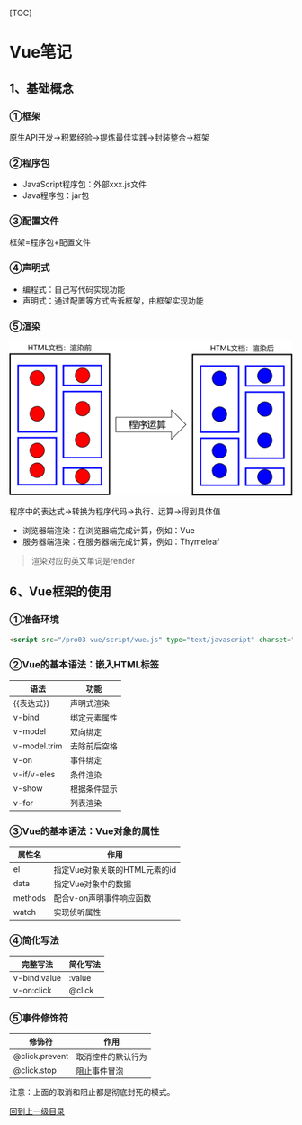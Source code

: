[TOC]

# Vue笔记

## 1、基础概念

### ①框架

原生API开发→积累经验→提炼最佳实践→封装整合→框架



### ②程序包

- JavaScript程序包：外部xxx.js文件
- Java程序包：jar包



### ③配置文件

框架=程序包+配置文件



### ④声明式

- 编程式：自己写代码实现功能
- 声明式：通过配置等方式告诉框架，由框架实现功能



### ⑤渲染

![images](images/img003.png)

程序中的表达式→转换为程序代码→执行、运算→得到具体值

- 浏览器端渲染：在浏览器端完成计算，例如：Vue
- 服务器端渲染：在服务器端完成计算，例如：Thymeleaf

> 渲染对应的英文单词是render



## 6、Vue框架的使用

### ①准备环境

```html
<script src="/pro03-vue/script/vue.js" type="text/javascript" charset="utf-8"></script>
```



### ②Vue的基本语法：嵌入HTML标签

| 语法         | 功能         |
| ------------ | ------------ |
| {{表达式}}   | 声明式渲染   |
| v-bind       | 绑定元素属性 |
| v-model      | 双向绑定     |
| v-model.trim | 去除前后空格 |
| v-on         | 事件绑定     |
| v-if/v-eles  | 条件渲染     |
| v-show       | 根据条件显示 |
| v-for        | 列表渲染     |



### ③Vue的基本语法：Vue对象的属性

| 属性名  | 作用                          |
| ------- | ----------------------------- |
| el      | 指定Vue对象关联的HTML元素的id |
| data    | 指定Vue对象中的数据           |
| methods | 配合v-on声明事件响应函数      |
| watch   | 实现侦听属性                  |



### ④简化写法

| 完整写法     | 简化写法 |
| ------------ | -------- |
| v-bind:value | :value   |
| v-on:click   | @click   |



### ⑤事件修饰符

| 修饰符         | 作用               |
| -------------- | ------------------ |
| @click.prevent | 取消控件的默认行为 |
| @click.stop    | 阻止事件冒泡       |

注意：上面的取消和阻止都是彻底封死的模式。

[回到上一级目录](index.html)